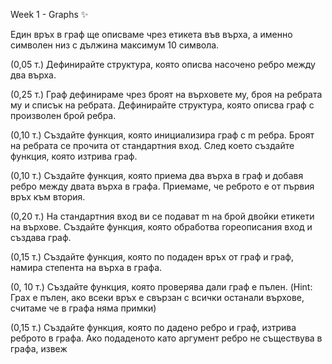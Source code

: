 Week 1 - Graphs ✨

Един връх в граф ще описваме чрез етикета във върха, а именно символен низ с дължина максимум 10 символа.

(0,05 т.) Дефинирайте структура, която описва насочено ребро между два върха.

(0,25 т.) Граф дефинираме чрез броят на върховете му, броя на ребрата му и списък на ребрата. Дефинирайте структура, която описва граф с произволен брой ребра.

(0,10 т.) Създайте функция, която инициализира граф с m ребра. Броят на ребрата се прочита от стандартния вход. След което създайте функция, която изтрива граф.

(0,10 т.) Създайте функция, която приема два върха в граф и добавя ребро между двата върха в графа. Приемаме, че реброто е от първия връх към втория.

(0,20 т.) На стандартния вход ви се подават m на брой двойки етикети на върхове. Създайте функция, която обработва гореописания вход и създава граф.

(0,15 т.) Създайте функция, която по подаден връх от граф и граф, намира степента на върха в графа.

(0, 10 т.) Създайте функция, която проверява дали граф е пълен. (Hint: Грах е пълен, ако всеки връх е свързан с всички останали върхове, считаме че в графа няма примки)

(0,15 т.) Създайте функция, която по дадено ребро и граф, изтрива реброто в графа. Ако подаденото като аргумент ребро не съществува в графа, извеж


